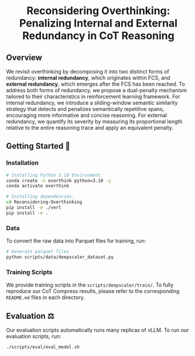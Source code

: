 <div align="center">
  
# Reconsidering Overthinking: Penalizing Internal and External Redundancy in CoT Reasoning

</div>

## Overview

We revisit overthinking by decomposing it into two distinct forms of redundancy: **internal redundancy**, which originates within FCS, and **external redundancy**, which emerges after the FCS has been reached. To address both forms of redundancy, we propose a dual-penalty mechanism tailored to their characteristics in reinforcement learning framework. For internal redundancy, we introduce a sliding-window semantic similarity strategy that detects and penalizes semantically repetitive spans, encouraging more informative and concise reasoning. For external redundancy, we quantify its severity by measuring its proportional length relative to the entire reasoning trace and apply an equivalent penalty. 


## Getting Started 🎯
### Installation
```bash
# Installing Python 3.10 Environment.
conda create -n overthink python=3.10 -y
conda activate overthink

# Installing dependencies.
cd Reconsidering-Overthinking
pip install -e ./verl
pip install -e .
```

### Data
To convert the raw data into Parquet files for training, run:
```bash
# Generate parquet files
python scripts/data/deepscaler_dataset.py
```

### Training Scripts

We provide training scripts in the `scripts/deepscaler/train/`. To fully reproduce our CoT Compress results, please refer to the corresponding `README.md` files in each directory.

## Evaluation ⚖️

Our evaluation scripts automatically runs many replicas of vLLM. To run our evaluation scripts, run:
```bash
./scripts/eval/eval_model.sh
```



